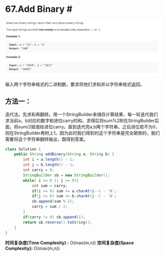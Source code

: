 # 67.Add Binary \#

![](.gitbook/assets/image%20%2863%29.png)

输入两个字符串格式的二进制数，要求将他们求和并以字符串格式返回。

## 方法一：

迭代法。先求和再翻转。用一个StringBuilder来储存计算结果，每一轮迭代我们求当前a，b对应的数字和进位carry的和。求得后将sum%2附在StringBuilder后面，将sum/2赋值给进位carry。直到迭代完a,b两个字符串。之后进位若不为0，则在StringBuilder再附上1。因为此时我们得到的这个字符串是完全颠倒的，我们需要将这个字符串翻转输出，既得到答案。

```java
class Solution {
    public String addBinary(String a, String b) {
        int i = a.length() - 1;
        int j = b.length() - 1;
        int carry = 0;
        StringBuilder sb = new StringBuilder();
        while( i >= 0 || j >= 0){
            int sum = carry;
            if(i >= 0) sum += a.charAt(i--) - '0';
            if(j >= 0) sum += b.charAt(j--) - '0';
            sb.append(sum % 2);
            carry = sum / 2;
        }
        if(carry != 0) sb.append(1);
        return sb.reverse().toString();
    }
}
```

**时间复杂度\(Time Complexity\) :** O\(max\(m,n\)\)          **空间复杂度\(Space Complexity\):** O\(max\(m,n\)\)

